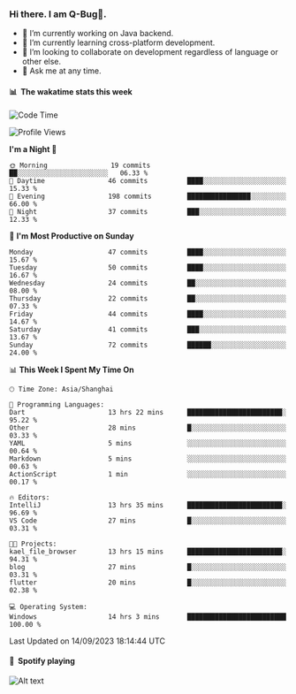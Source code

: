 ### Hi there. I am Q-Bug🐞.

- 🔭 I’m currently working on Java backend.
- 🌱 I’m currently learning cross-platform development.
- 👯 I’m looking to collaborate on development regardless of language or other else.
- 💬 Ask me at any time.

#### 📊 &nbsp;**The wakatime stats this week**  
<!--START_SECTION:waka-->
![Code Time](http://img.shields.io/badge/Code%20Time-107%20hrs%2013%20mins-blue)

![Profile Views](http://img.shields.io/badge/Profile%20Views-0-blue)

**I'm a Night 🦉** 

```text
🌞 Morning                19 commits          ██░░░░░░░░░░░░░░░░░░░░░░░   06.33 % 
🌆 Daytime                46 commits          ████░░░░░░░░░░░░░░░░░░░░░   15.33 % 
🌃 Evening                198 commits         ████████████████░░░░░░░░░   66.00 % 
🌙 Night                  37 commits          ███░░░░░░░░░░░░░░░░░░░░░░   12.33 % 
```
📅 **I'm Most Productive on Sunday** 

```text
Monday                   47 commits          ████░░░░░░░░░░░░░░░░░░░░░   15.67 % 
Tuesday                  50 commits          ████░░░░░░░░░░░░░░░░░░░░░   16.67 % 
Wednesday                24 commits          ██░░░░░░░░░░░░░░░░░░░░░░░   08.00 % 
Thursday                 22 commits          ██░░░░░░░░░░░░░░░░░░░░░░░   07.33 % 
Friday                   44 commits          ████░░░░░░░░░░░░░░░░░░░░░   14.67 % 
Saturday                 41 commits          ███░░░░░░░░░░░░░░░░░░░░░░   13.67 % 
Sunday                   72 commits          ██████░░░░░░░░░░░░░░░░░░░   24.00 % 
```


📊 **This Week I Spent My Time On** 

```text
🕑︎ Time Zone: Asia/Shanghai

💬 Programming Languages: 
Dart                     13 hrs 22 mins      ████████████████████████░   95.22 % 
Other                    28 mins             █░░░░░░░░░░░░░░░░░░░░░░░░   03.33 % 
YAML                     5 mins              ░░░░░░░░░░░░░░░░░░░░░░░░░   00.64 % 
Markdown                 5 mins              ░░░░░░░░░░░░░░░░░░░░░░░░░   00.63 % 
ActionScript             1 min               ░░░░░░░░░░░░░░░░░░░░░░░░░   00.17 % 

🔥 Editors: 
IntelliJ                 13 hrs 35 mins      ████████████████████████░   96.69 % 
VS Code                  27 mins             █░░░░░░░░░░░░░░░░░░░░░░░░   03.31 % 

🐱‍💻 Projects: 
kael_file_browser        13 hrs 15 mins      ████████████████████████░   94.31 % 
blog                     27 mins             █░░░░░░░░░░░░░░░░░░░░░░░░   03.31 % 
flutter                  20 mins             █░░░░░░░░░░░░░░░░░░░░░░░░   02.38 % 

💻 Operating System: 
Windows                  14 hrs 3 mins       █████████████████████████   100.00 % 
```


 Last Updated on 14/09/2023 18:14:44 UTC
<!--END_SECTION:waka-->

#### 🎵 &nbsp;**Spotify playing**  
![Alt text](https://spotify-recently-played-readme.vercel.app/api?user=e5y1o4x7kdt9kf2blu4wvmb4s&unique={true|1|on|yes})
